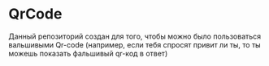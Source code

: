 # QrCode
Данный репозиторий создан для того, чтобы можно было пользоваться вальшивыми Qr-code (например, если тебя спросят привит ли ты, то ты можешь показать фальшивый qr-код в ответ) 
